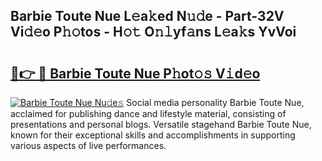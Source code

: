 ## Barbie Toute Nue L𝚎a𝚔ed N𝚞𝚍e - Part-32V Vi𝚍𝚎o P𝚑𝚘tos - H𝚘𝚝 O𝚗𝚕yf𝚊ns L𝚎a𝚔s YvVoi

# <h2><a href="http://kf38ycw.oniu.top/?m=Barbie+Toute+Nue">🔗👉 🔴 Barbie Toute Nue P𝚑ot𝚘𝚜 V𝚒d𝚎o</a></h2>

[![Barbie Toute Nue Nu𝚍e𝚜](https://i.imgur.com/0qMVB7G.gif)](http://kf38ycw.oniu.top/?m=Barbie+Toute+Nue)
Social media personality Barbie Toute Nue, acclaimed for publishing dance and lifestyle material, consisting of presentations and personal blogs. Versatile stagehand Barbie Toute Nue, known for their exceptional skills and accomplishments in supporting various aspects of live performances.  
